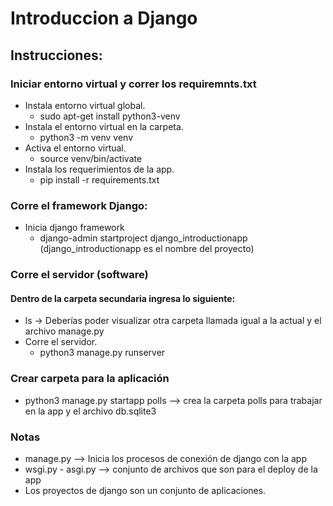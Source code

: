 # Introduccion a Django

## Instrucciones:
### Iniciar entorno virtual y correr los requiremnts.txt

*  Instala entorno virtual global.
    * sudo apt-get install python3-venv
* Instala el entorno virtual en la carpeta.
    * python3 -m venv venv 
* Activa el entorno virtual.
    * source venv/bin/activate
* Instala los requerimientos de la app.
    * pip install -r requirements.txt

### Corre el framework Django:

* Inicia django framework
    * django-admin startproject django_introductionapp (django_introductionapp es el nombre del proyecto)

### Corre el servidor (software)
#### Dentro de la carpeta secundaria ingresa lo siguiente:
* ls -> Deberías poder visualizar otra carpeta llamada igual a la actual y el archivo manage.py
* Corre el servidor.
    * python3 manage.py runserver

### Crear carpeta para la aplicación
* python3 manage.py startapp polls --> crea la carpeta polls para trabajar en la app y el archivo db.sqlite3

### Notas
- manage.py --> Inicia los procesos de conexión de django con la app
- wsgi.py - asgi.py --> conjunto de archivos que son para el deploy de la app
- Los proyectos de django son un conjunto de aplicaciones.